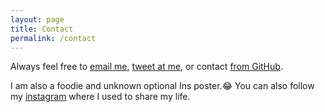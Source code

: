```yaml
---
layout: page
title: Contact
permalink: /contact
---
```




Always feel free to [email me](mailto:zhengwuma2-c@my.cityu.edu.hk), [tweet at me](https://twitter.com/zhengwuma), or contact [from GitHub](https://github.com/zhengwuma). <br>

I am also a foodie and unknown optional Ins poster.😂 You can also follow my [instagram](https://www.instagram.com/zhengwu_ma/) where I used to share my life.

